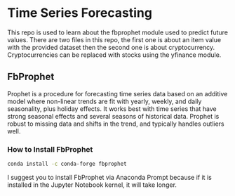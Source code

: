 # Time Series Forecasting

This repo is used to learn about the fbprophet module used to predict future values.
There are two files in this repo, the first one is about an item value with the provided dataset then the second one is about cryptocurrency. Cryptocurrencies can be replaced with stocks using the yfinance module.

## FbProphet

Prophet is a procedure for forecasting time series data based on an additive model where non-linear trends are fit with yearly, weekly, and daily seasonality, plus holiday effects. It works best with time series that have strong seasonal effects and several seasons of historical data. Prophet is robust to missing data and shifts in the trend, and typically handles outliers well.

### How to Install FbProphet
```sh
conda install -c conda-forge fbprophet
```
I suggest you to install FbProphet via Anaconda Prompt because if it is installed in the Jupyter Notebook kernel, it will take longer.
